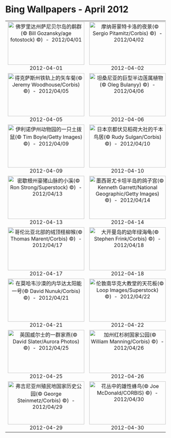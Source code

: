 # Bing Wallpapers - April 2012

| | | | |
|:-------------------------:|:-------------------------:|:-------------------------:|:-------------------------:|
| <a href="https://bing.ee123.net/img/cn/fhd/2012/04/01.jpg" target="_blank"><img src="https://bing.ee123.net/img/cn/fhd/2012/04/01.jpg" width="240" height="135" alt="佛罗里达州萨尼贝尔岛的鹬群(© Bill Gozansky/age fotostock) ©)  -  2012/04/01" title="佛罗里达州萨尼贝尔岛的鹬群(© Bill Gozansky/age fotostock) ©)  -  2012/04/01"></a><br>2012-04-01<br> | <a href="https://bing.ee123.net/img/cn/fhd/2012/04/02.jpg" target="_blank"><img src="https://bing.ee123.net/img/cn/fhd/2012/04/02.jpg" width="240" height="135" alt="摩纳哥蒙特卡洛的夜景(© Sergio Pitamitz/Corbis) ©)  -  2012/04/02" title="摩纳哥蒙特卡洛的夜景(© Sergio Pitamitz/Corbis) ©)  -  2012/04/02"></a><br>2012-04-02<br> | <a href="https://bing.ee123.net/img/cn/fhd/2012/04/03.jpg" target="_blank"><img src="https://bing.ee123.net/img/cn/fhd/2012/04/03.jpg" width="240" height="135" alt="乌云下，西湖桥上的行人(© Jon Hicks/Corbis) ©)  -  2012/04/03" title="乌云下，西湖桥上的行人(© Jon Hicks/Corbis) ©)  -  2012/04/03"></a><br>2012-04-03<br> | <a href="https://bing.ee123.net/img/cn/fhd/2012/04/04.jpg" target="_blank"><img src="https://bing.ee123.net/img/cn/fhd/2012/04/04.jpg" width="240" height="135" alt="苏格兰爱丁堡福斯铁路桥(© Christopher Belsten/Getty) ©)  -  2012/04/04" title="苏格兰爱丁堡福斯铁路桥(© Christopher Belsten/Getty) ©)  -  2012/04/04"></a><br>2012-04-04<br> |
| <a href="https://bing.ee123.net/img/cn/fhd/2012/04/05.jpg" target="_blank"><img src="https://bing.ee123.net/img/cn/fhd/2012/04/05.jpg" width="240" height="135" alt="得克萨斯州铁轨上的矢车菊(© Jeremy Woodhouse/Corbis) ©)  -  2012/04/05" title="得克萨斯州铁轨上的矢车菊(© Jeremy Woodhouse/Corbis) ©)  -  2012/04/05"></a><br>2012-04-05<br> | <a href="https://bing.ee123.net/img/cn/fhd/2012/04/06.jpg" target="_blank"><img src="https://bing.ee123.net/img/cn/fhd/2012/04/06.jpg" width="240" height="135" alt="坦桑尼亚的巨型半边莲属植物(© Oleg Bulanyy) ©)  -  2012/04/06" title="坦桑尼亚的巨型半边莲属植物(© Oleg Bulanyy) ©)  -  2012/04/06"></a><br>2012-04-06<br> | <a href="https://bing.ee123.net/img/cn/fhd/2012/04/07.jpg" target="_blank"><img src="https://bing.ee123.net/img/cn/fhd/2012/04/07.jpg" width="240" height="135" alt="三只坐在草地上的兔子(© Image Source Ltd./Getty Images) ©)  -  2012/04/07" title="三只坐在草地上的兔子(© Image Source Ltd./Getty Images) ©)  -  2012/04/07"></a><br>2012-04-07<br> | <a href="https://bing.ee123.net/img/cn/fhd/2012/04/08.jpg" target="_blank"><img src="https://bing.ee123.net/img/cn/fhd/2012/04/08.jpg" width="240" height="135" alt="鸟瞰巴哈马海岸(© Jeremy Woodhouse/Getty Images) ©)  -  2012/04/08" title="鸟瞰巴哈马海岸(© Jeremy Woodhouse/Getty Images) ©)  -  2012/04/08"></a><br>2012-04-08<br> |
| <a href="https://bing.ee123.net/img/cn/fhd/2012/04/09.jpg" target="_blank"><img src="https://bing.ee123.net/img/cn/fhd/2012/04/09.jpg" width="240" height="135" alt="伊利诺伊州动物园的一只土拨鼠(© Tim Boyle/Getty Images) ©)  -  2012/04/09" title="伊利诺伊州动物园的一只土拨鼠(© Tim Boyle/Getty Images) ©)  -  2012/04/09"></a><br>2012-04-09<br> | <a href="https://bing.ee123.net/img/cn/fhd/2012/04/10.jpg" target="_blank"><img src="https://bing.ee123.net/img/cn/fhd/2012/04/10.jpg" width="240" height="135" alt="日本京都伏见稻荷大社的千本鸟居(© Rudy Sulgan/Corbis) ©)  -  2012/04/10" title="日本京都伏见稻荷大社的千本鸟居(© Rudy Sulgan/Corbis) ©)  -  2012/04/10"></a><br>2012-04-10<br> | <a href="https://bing.ee123.net/img/cn/fhd/2012/04/11.jpg" target="_blank"><img src="https://bing.ee123.net/img/cn/fhd/2012/04/11.jpg" width="240" height="135" alt="地球从月球平面升起的合成图(© Corbis) ©)  -  2012/04/11" title="地球从月球平面升起的合成图(© Corbis) ©)  -  2012/04/11"></a><br>2012-04-11<br> | <a href="https://bing.ee123.net/img/cn/fhd/2012/04/12.jpg" target="_blank"><img src="https://bing.ee123.net/img/cn/fhd/2012/04/12.jpg" width="240" height="135" alt="在尼泊尔加德满都待售的粉状颜料(© Dinodia/age fotostock) ©)  -  2012/04/12" title="在尼泊尔加德满都待售的粉状颜料(© Dinodia/age fotostock) ©)  -  2012/04/12"></a><br>2012-04-12<br> |
| <a href="https://bing.ee123.net/img/cn/fhd/2012/04/13.jpg" target="_blank"><img src="https://bing.ee123.net/img/cn/fhd/2012/04/13.jpg" width="240" height="135" alt="密歇根州豪猪山脉的小溪(© Ron Strong/Superstock) ©)  -  2012/04/13" title="密歇根州豪猪山脉的小溪(© Ron Strong/Superstock) ©)  -  2012/04/13"></a><br>2012-04-13<br> | <a href="https://bing.ee123.net/img/cn/fhd/2012/04/14.jpg" target="_blank"><img src="https://bing.ee123.net/img/cn/fhd/2012/04/14.jpg" width="240" height="135" alt="墨西哥尤卡坦半岛的鸽子宫(© Kenneth Garrett/National Geographic/Getty Images) ©)  -  2012/04/14" title="墨西哥尤卡坦半岛的鸽子宫(© Kenneth Garrett/National Geographic/Getty Images) ©)  -  2012/04/14"></a><br>2012-04-14<br> | <a href="https://bing.ee123.net/img/cn/fhd/2012/04/15.jpg" target="_blank"><img src="https://bing.ee123.net/img/cn/fhd/2012/04/15.jpg" width="240" height="135" alt="加州隆波克的花卉农场(© Craig Aurness/Corbis) ©)  -  2012/04/15" title="加州隆波克的花卉农场(© Craig Aurness/Corbis) ©)  -  2012/04/15"></a><br>2012-04-15<br> | <a href="https://bing.ee123.net/img/cn/fhd/2012/04/16.jpg" target="_blank"><img src="https://bing.ee123.net/img/cn/fhd/2012/04/16.jpg" width="240" height="135" alt="仙人掌(© Flowerphotos/Superstock) ©)  -  2012/04/16" title="仙人掌(© Flowerphotos/Superstock) ©)  -  2012/04/16"></a><br>2012-04-16<br> |
| <a href="https://bing.ee123.net/img/cn/fhd/2012/04/17.jpg" target="_blank"><img src="https://bing.ee123.net/img/cn/fhd/2012/04/17.jpg" width="240" height="135" alt="哥伦比亚北部的绒顶柽柳猴(© Thomas Marent/Corbis) ©)  -  2012/04/17" title="哥伦比亚北部的绒顶柽柳猴(© Thomas Marent/Corbis) ©)  -  2012/04/17"></a><br>2012-04-17<br> | <a href="https://bing.ee123.net/img/cn/fhd/2012/04/18.jpg" target="_blank"><img src="https://bing.ee123.net/img/cn/fhd/2012/04/18.jpg" width="240" height="135" alt="大开曼岛的幼年绿海龟(© Stephen Frink/Corbis) ©)  -  2012/04/18" title="大开曼岛的幼年绿海龟(© Stephen Frink/Corbis) ©)  -  2012/04/18"></a><br>2012-04-18<br> | <a href="https://bing.ee123.net/img/cn/fhd/2012/04/19.jpg" target="_blank"><img src="https://bing.ee123.net/img/cn/fhd/2012/04/19.jpg" width="240" height="135" alt="带着耕牛前去工作的农夫(© Chuteiklim ARPS, Hon FPSS/Flickr/Getty Images) ©)  -  2012/04/19" title="带着耕牛前去工作的农夫(© Chuteiklim ARPS, Hon FPSS/Flickr/Getty Images) ©)  -  2012/04/19"></a><br>2012-04-19<br> | <a href="https://bing.ee123.net/img/cn/fhd/2012/04/20.jpg" target="_blank"><img src="https://bing.ee123.net/img/cn/fhd/2012/04/20.jpg" width="240" height="135" alt="华盛顿州西雅图的太空针塔(© Lonnye Bower) ©)  -  2012/04/20" title="华盛顿州西雅图的太空针塔(© Lonnye Bower) ©)  -  2012/04/20"></a><br>2012-04-20<br> |
| <a href="https://bing.ee123.net/img/cn/fhd/2012/04/21.jpg" target="_blank"><img src="https://bing.ee123.net/img/cn/fhd/2012/04/21.jpg" width="240" height="135" alt="在莫哈韦沙漠的内华达太阳能一号(© David Nunuk/Corbis) ©)  -  2012/04/21" title="在莫哈韦沙漠的内华达太阳能一号(© David Nunuk/Corbis) ©)  -  2012/04/21"></a><br>2012-04-21<br> | <a href="https://bing.ee123.net/img/cn/fhd/2012/04/22.jpg" target="_blank"><img src="https://bing.ee123.net/img/cn/fhd/2012/04/22.jpg" width="240" height="135" alt="伦敦南华克大教堂的天花板(© Loop Images/Superstock) ©)  -  2012/04/22" title="伦敦南华克大教堂的天花板(© Loop Images/Superstock) ©)  -  2012/04/22"></a><br>2012-04-22<br> | <a href="https://bing.ee123.net/img/cn/fhd/2012/04/23.jpg" target="_blank"><img src="https://bing.ee123.net/img/cn/fhd/2012/04/23.jpg" width="240" height="135" alt="德国石荷州的野生小猪(© Gerhard Schulz/age fotostock) ©)  -  2012/04/23" title="德国石荷州的野生小猪(© Gerhard Schulz/age fotostock) ©)  -  2012/04/23"></a><br>2012-04-23<br> | <a href="https://bing.ee123.net/img/cn/fhd/2012/04/24.jpg" target="_blank"><img src="https://bing.ee123.net/img/cn/fhd/2012/04/24.jpg" width="240" height="135" alt="夕阳照耀下的罂粟花海(© Anthony Spencer/Getty Images) ©)  -  2012/04/24" title="夕阳照耀下的罂粟花海(© Anthony Spencer/Getty Images) ©)  -  2012/04/24"></a><br>2012-04-24<br> |
| <a href="https://bing.ee123.net/img/cn/fhd/2012/04/25.jpg" target="_blank"><img src="https://bing.ee123.net/img/cn/fhd/2012/04/25.jpg" width="240" height="135" alt="英国威尔士的一群家燕(© David Slater/Aurora Photos) ©)  -  2012/04/25" title="英国威尔士的一群家燕(© David Slater/Aurora Photos) ©)  -  2012/04/25"></a><br>2012-04-25<br> | <a href="https://bing.ee123.net/img/cn/fhd/2012/04/26.jpg" target="_blank"><img src="https://bing.ee123.net/img/cn/fhd/2012/04/26.jpg" width="240" height="135" alt="加州红杉树国家公园(© William Manning/Corbis) ©)  -  2012/04/26" title="加州红杉树国家公园(© William Manning/Corbis) ©)  -  2012/04/26"></a><br>2012-04-26<br> | <a href="https://bing.ee123.net/img/cn/fhd/2012/04/27.jpg" target="_blank"><img src="https://bing.ee123.net/img/cn/fhd/2012/04/27.jpg" width="240" height="135" alt="炉管海绵形成的天然脸(© Mauricio Handler/Corbis) ©)  -  2012/04/27" title="炉管海绵形成的天然脸(© Mauricio Handler/Corbis) ©)  -  2012/04/27"></a><br>2012-04-27<br> | <a href="https://bing.ee123.net/img/cn/fhd/2012/04/28.jpg" target="_blank"><img src="https://bing.ee123.net/img/cn/fhd/2012/04/28.jpg" width="240" height="135" alt="“和平”月季上的雨滴(© Mark Windom/Getty Images) ©)  -  2012/04/28" title="“和平”月季上的雨滴(© Mark Windom/Getty Images) ©)  -  2012/04/28"></a><br>2012-04-28<br> |
| <a href="https://bing.ee123.net/img/cn/fhd/2012/04/29.jpg" target="_blank"><img src="https://bing.ee123.net/img/cn/fhd/2012/04/29.jpg" width="240" height="135" alt="弗吉尼亚州殖民地国家历史公园(© George Steinmetz/Corbis) ©)  -  2012/04/29" title="弗吉尼亚州殖民地国家历史公园(© George Steinmetz/Corbis) ©)  -  2012/04/29"></a><br>2012-04-29<br> | <a href="https://bing.ee123.net/img/cn/fhd/2012/04/30.jpg" target="_blank"><img src="https://bing.ee123.net/img/cn/fhd/2012/04/30.jpg" width="240" height="135" alt="花丛中的雄性蜂鸟(© Joe McDonald/CORBIS) ©)  -  2012/04/30" title="花丛中的雄性蜂鸟(© Joe McDonald/CORBIS) ©)  -  2012/04/30"></a><br>2012-04-30<br> |  |  |
